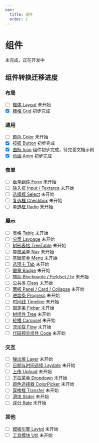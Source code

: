 ```yaml
---
nav:
  title: 组件
  order: 2
---
```


# 组件

未完成，正在开发中

## 组件转换迁移进度

### 布局

- [ ] [框体 Layout](/components/Layout) 未开始
- [x] [栅格 Grid](/components/Grid) 初步完成

### 通用

- [ ] [颜色 Color](/components/Color) 未开始
- [x] [按钮 Button](/components/Button) 初步完成
- [x] [图标 Icon](/components/Icon) 组件初步完成，待完善文档示例
- [x] [动画 Anim](/components/Anim) 初步完成

### 表单

- [ ] [表单组件 Form](/components/Form) 未开始
- [ ] [输入框 Input / Textarea](/components/Input) 未开始
- [ ] [选择框 Select](/components/Select) 未开始
- [ ] [复选框 Checkbox](/components/Checkbox) 未开始
- [ ] [单选框 Radio](/components/Radio) 未开始

### 展示

- [ ] [表格 Table](/components/Table) 未开始
- [ ] [分页 Laypage](/components/Laypage) 未开始
- [ ] [树形表格 TreeTable](/components/TreeTable) 未开始
- [ ] [导航菜单 Nav](/components/Nav) 未开始
- [ ] [基础菜单 Menu](/components/Menu) 未开始
- [ ] [选项卡 Tab](/components/Tab) 未开始
- [ ] [徽章 Badge](/components/Badge) 未开始
- [ ] [辅助 Blockquote / Fieldset / hr](/components/Blockquote) 未开始
- [ ] [公共类 Class](/components/Class) 未开始
- [ ] [面板 Panel / Card / Collapse](/components/Panel) 未开始
- [ ] [进度条 Progress](/components/Progress) 未开始
- [ ] [时间线 Timeline](/components/Timeline) 未开始
- [ ] [固定条 Fixbar](/components/Fixbar) 未开始
- [ ] [树组件 Tree](/components/Tree) 未开始
- [ ] [轮播 Carousel](/components/Carousel) 未开始
- [ ] [流加载 Flow](/components/Flow) 未开始
- [ ] [代码预览组件 Code](/components/Code) 未开始

### 交互

- [ ] [弹出层 Layer](/components/Layer) 未开始
- [ ] [日期与时间选择 Laydate](/components/Laydate) 未开始
- [ ] [上传 Upload](/components/Upload) 未开始
- [ ] [下拉菜单 Dropdown](/components/Dropdown) 未开始
- [ ] [颜色选择器 ColorPicker](/components/ColorPicker) 未开始
- [ ] [穿梭框 Transfer](/components/Transfer) 未开始
- [ ] [滑块 Slider](/components/Slider) 未开始
- [ ] [评分 Rate](/components/Rate) 未开始

### 其他

- [ ] [模板引擎 Laytpl](/components/Laytpl) 未开始
- [ ] [工具模块 Util](/components/Util) 未开始
